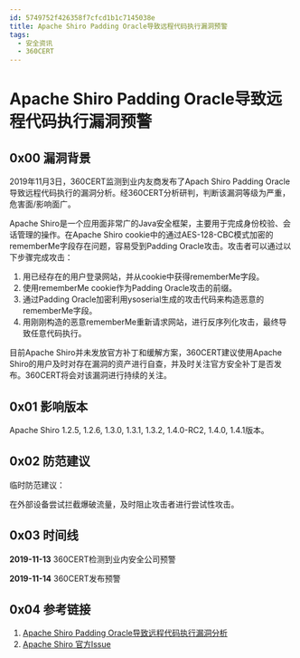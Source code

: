 ```yaml
---
id: 5749752f426358f7cfcd1b1c7145038e
title: Apache Shiro Padding Oracle导致远程代码执行漏洞预警
tags: 
  - 安全资讯
  - 360CERT
---
```


# Apache Shiro Padding Oracle导致远程代码执行漏洞预警

0x00 漏洞背景
---------


2019年11月3日，360CERT监测到业内友商发布了Apach Shiro Padding Oracle导致远程代码执行的漏洞分析。经360CERT分析研判，判断该漏洞等级为严重，危害面/影响面广。


Apache Shiro是一个应用面非常广的Java安全框架，主要用于完成身份校验、会话管理的操作。在Apache Shiro cookie中的通过AES-128-CBC模式加密的rememberMe字段存在问题，容易受到Padding Oracle攻击。攻击者可以通过以下步骤完成攻击：


1. 用已经存在的用户登录网站，并从cookie中获得rememberMe字段。
2. 使用rememberMe cookie作为Padding Oracle攻击的前缀。
3. 通过Padding Oracle加密利用ysoserial生成的攻击代码来构造恶意的rememberMe字段。
4. 用刚刚构造的恶意rememberMe重新请求网站，进行反序列化攻击，最终导致任意代码执行。


目前Apache Shiro并未发放官方补丁和缓解方案，360CERT建议使用Apache Shiro的用户及时对存在漏洞的资产进行自查，并及时关注官方安全补丁是否发布。360CERT将会对该漏洞进行持续的关注。


0x01 影响版本
---------


Apache Shiro 1.2.5, 1.2.6, 1.3.0, 1.3.1, 1.3.2, 1.4.0-RC2, 1.4.0, 1.4.1版本。


0x02 防范建议
---------


临时防范建议：


在外部设备尝试拦截爆破流量，及时阻止攻击者进行尝试性攻击。


0x03 时间线
--------


**2019-11-13** 360CERT检测到业内安全公司预警


**2019-11-14** 360CERT发布预警


0x04 参考链接
---------


1. [Apache Shiro Padding Oracle导致远程代码执行漏洞分析](https://www.anquanke.com/post/id/192819)
2. [Apache Shiro 官方Issue](https://issues.apache.org/jira/browse/SHIRO-721)


